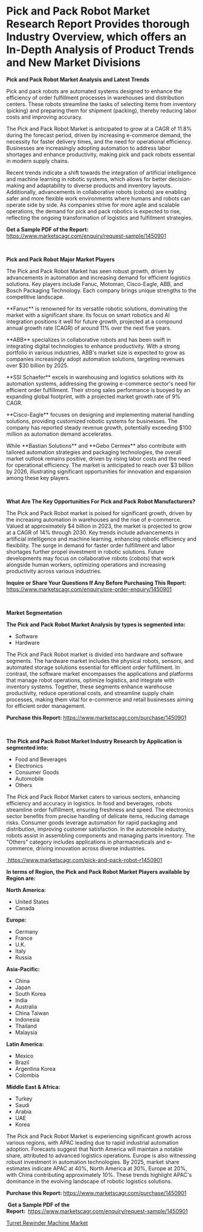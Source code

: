 <p><h1>Pick and Pack Robot Market Research Report Provides thorough Industry Overview, which offers an In-Depth Analysis of Product Trends and New Market Divisions</h1></p><p><strong>Pick and Pack Robot Market Analysis and Latest Trends</strong></p>
<p><p>Pick and pack robots are automated systems designed to enhance the efficiency of order fulfillment processes in warehouses and distribution centers. These robots streamline the tasks of selecting items from inventory (picking) and preparing them for shipment (packing), thereby reducing labor costs and improving accuracy.</p><p>The Pick and Pack Robot Market is anticipated to grow at a CAGR of 11.8% during the forecast period, driven by increasing e-commerce demand, the necessity for faster delivery times, and the need for operational efficiency. Businesses are increasingly adopting automation to address labor shortages and enhance productivity, making pick and pack robots essential in modern supply chains. </p><p>Recent trends indicate a shift towards the integration of artificial intelligence and machine learning in robotic systems, which allows for better decision-making and adaptability to diverse products and inventory layouts. Additionally, advancements in collaborative robots (cobots) are enabling safer and more flexible work environments where humans and robots can operate side by side. As companies strive for more agile and scalable operations, the demand for pick and pack robotics is expected to rise, reflecting the ongoing transformation of logistics and fulfillment strategies.</p></p>
<p><strong>Get a Sample PDF of the Report:&nbsp;</strong> <a href="https://www.marketscagr.com/enquiry/request-sample/1450901?utm_campaign=2138&utm_medium=2&utm_source=Github&utm_content=ia&utm_term=17022025&utm_id=pick-and-pack-robot">https://www.marketscagr.com/enquiry/request-sample/1450901</a></p>
<p>&nbsp;</p>
<p><strong>Pick and Pack Robot Major Market Players</strong></p>
<p><p>The Pick and Pack Robot Market has seen robust growth, driven by advancements in automation and increasing demand for efficient logistics solutions. Key players include Fanuc, Motoman, Cisco-Eagle, ABB, and Bosch Packaging Technology. Each company brings unique strengths to the competitive landscape.</p><p>**Fanuc** is renowned for its versatile robotic solutions, dominating the market with a significant share. Its focus on smart robotics and AI integration positions it well for future growth, projected at a compound annual growth rate (CAGR) of around 11% over the next five years.</p><p>**ABB** specializes in collaborative robots and has been swift in integrating digital technologies to enhance productivity. With a strong portfolio in various industries, ABB's market size is expected to grow as companies increasingly adopt automation solutions, targeting revenues over $30 billion by 2025.</p><p>**SSI Schaefer** excels in warehousing and logistics solutions with its automation systems, addressing the growing e-commerce sector's need for efficient order fulfillment. Their strong sales performance is buoyed by an expanding global footprint, with a projected market growth rate of 9% CAGR.</p><p>**Cisco-Eagle** focuses on designing and implementing material handling solutions, providing customized robotic systems for businesses. The company has reported steady revenue growth, potentially exceeding $100 million as automation demand accelerates.</p><p>While **Bastian Solutions** and **Gebo Cermex** also contribute with tailored automation strategies and packaging technologies, the overall market outlook remains positive, driven by rising labor costs and the need for operational efficiency. The market is anticipated to reach over $3 billion by 2026, illustrating significant opportunities for innovation and expansion among these key players.</p></p>
<p>&nbsp;</p>
<p><strong>What Are The Key Opportunities For Pick and Pack Robot Manufacturers?</strong></p>
<p><p>The Pick and Pack Robot market is poised for significant growth, driven by the increasing automation in warehouses and the rise of e-commerce. Valued at approximately $4 billion in 2023, the market is projected to grow at a CAGR of 14% through 2030. Key trends include advancements in artificial intelligence and machine learning, enhancing robotic efficiency and flexibility. The surge in demand for faster order fulfillment and labor shortages further propel investment in robotic solutions. Future developments may focus on collaborative robots (cobots) that work alongside human workers, optimizing operations and increasing productivity across various industries.</p></p>
<p><strong>Inquire or Share Your Questions If Any Before Purchasing This Report:</strong> <a href="https://www.marketscagr.com/enquiry/pre-order-enquiry/1450901?utm_campaign=2138&utm_medium=2&utm_source=Github&utm_content=ia&utm_term=17022025&utm_id=pick-and-pack-robot">https://www.marketscagr.com/enquiry/pre-order-enquiry/1450901</a></p>
<p>&nbsp;</p>
<p><strong>Market Segmentation</strong></p>
<p><strong>The Pick and Pack Robot Market Analysis by types is segmented into:</strong></p>
<p><ul><li>Software</li><li>Hardware</li></ul></p>
<p><p>The Pick and Pack Robot market is divided into hardware and software segments. The hardware market includes the physical robots, sensors, and automated storage solutions essential for efficient order fulfillment. In contrast, the software market encompasses the applications and platforms that manage robot operations, optimize logistics, and integrate with inventory systems. Together, these segments enhance warehouse productivity, reduce operational costs, and streamline supply chain processes, making them vital for e-commerce and retail businesses aiming for efficient order management.</p></p>
<p><strong>Purchase this Report:&nbsp;</strong><a href="https://www.marketscagr.com/purchase/1450901?utm_campaign=2138&utm_medium=2&utm_source=Github&utm_content=ia&utm_term=17022025&utm_id=pick-and-pack-robot">https://www.marketscagr.com/purchase/1450901</a></p>
<p>&nbsp;</p>
<p><strong>The Pick and Pack Robot Market Industry Research by Application is segmented into:</strong></p>
<p><ul><li>Food and Beverages</li><li>Electronics</li><li>Consumer Goods</li><li>Automobile</li><li>Others</li></ul></p>
<p><p>The Pick and Pack Robot Market caters to various sectors, enhancing efficiency and accuracy in logistics. In food and beverages, robots streamline order fulfillment, ensuring freshness and speed. The electronics sector benefits from precise handling of delicate items, reducing damage risks. Consumer goods leverage automation for rapid packaging and distribution, improving customer satisfaction. In the automobile industry, robots assist in assembling components and managing parts inventory. The "Others" category includes applications in pharmaceuticals and e-commerce, driving innovation across diverse industries.</p></p>
<p><a href="https://www.marketscagr.com/pick-and-pack-robot-r1450901?utm_campaign=2138&utm_medium=2&utm_source=Github&utm_content=ia&utm_term=17022025&utm_id=pick-and-pack-robot">&nbsp;https://www.marketscagr.com/pick-and-pack-robot-r1450901</a></p>
<p><strong>In terms of Region, the Pick and Pack Robot Market Players available by Region are:</strong></p>
<p>
    <p> <strong> North America: </strong>
        <ul>
            <li>United States</li>
            <li>Canada</li>
        </ul>
        </p> 
    <p> <strong> Europe: </strong>
        <ul>
            <li>Germany</li>
            <li>France</li>
            <li>U.K.</li>
            <li>Italy</li>
            <li>Russia</li>
        </ul>
        </p> 
    <p> <strong> Asia-Pacific: </strong>
        <ul>
            <li>China</li>
            <li>Japan</li>
            <li>South Korea</li>
            <li>India</li>
            <li>Australia</li>
            <li>China Taiwan</li>
            <li>Indonesia</li>
            <li>Thailand</li>
            <li>Malaysia</li>
        </ul>
        </p> 
    <p> <strong> Latin America: </strong>
        <ul>
            <li>Mexico</li>
            <li>Brazil</li>
            <li>Argentina Korea</li>
            <li>Colombia</li>
        </ul>
        </p> 
    <p> <strong> Middle East & Africa: </strong>
        <ul>
            <li>Turkey</li>
            <li>Saudi</li>
            <li>Arabia</li>
            <li>UAE</li>
            <li>Korea</li>
        </ul>
    </p>
    </p>
<p><p>The Pick and Pack Robot Market is experiencing significant growth across various regions, with APAC leading due to rapid industrial automation adoption. Forecasts suggest that North America will maintain a notable share, attributed to advanced logistics operations. Europe is also witnessing robust investment in automation technologies. By 2025, market share estimates indicate APAC at 40%, North America at 30%, Europe at 20%, with China contributing approximately 10%. These trends highlight APAC's dominance in the evolving landscape of robotic logistics solutions.</p></p>
<p><strong>Purchase this Report: </strong><a href="https://www.marketscagr.com/purchase/1450901?utm_campaign=2138&utm_medium=2&utm_source=Github&utm_content=ia&utm_term=17022025&utm_id=pick-and-pack-robot">https://www.marketscagr.com/purchase/1450901</a></p>
<p>&nbsp;<strong>Get a Sample PDF of the Report:&nbsp;&nbsp;</strong><a href="https://www.marketscagr.com/enquiry/request-sample/1450901?utm_campaign=2138&utm_medium=2&utm_source=Github&utm_content=ia&utm_term=17022025&utm_id=pick-and-pack-robot">https://www.marketscagr.com/enquiry/request-sample/1450901</a></p>
<p><strong></strong></p>
<p><p><a href="https://github.com/joannesouthgate/Market-Research-Report-List-5/blob/main/turret-rewinder-machine-market.md?utm_campaign=2138&utm_medium=2&utm_source=Github&utm_content=ia&utm_term=17022025&utm_id=pick-and-pack-robot">Turret Rewinder Machine Market</a></p></p>